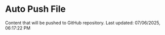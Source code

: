 # Auto Push File

Content that will be pushed to GitHub repository.
Last updated: 07/06/2025, 06:17:22 PM